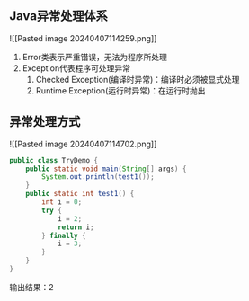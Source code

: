 ## Java异常处理体系
![[Pasted image 20240407114259.png]]
1. Error类表示严重错误，无法为程序所处理
2. Exception代表程序可处理异常
	1. Checked Exception(编译时异常)：编译时必须被显式处理
	2. Runtime Exception(运行时异常)：在运行时抛出

## 异常处理方式
![[Pasted image 20240407114702.png]]
``` java
public class TryDemo {
    public static void main(String[] args) {
        System.out.println(test1());
    }
    public static int test1() {
        int i = 0;
        try {
            i = 2;
            return i;
        } finally {
            i = 3;
        }
    }
}
```
输出结果：2

